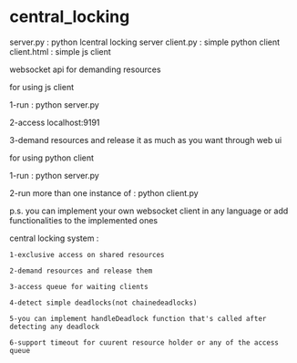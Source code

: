 # central_locking
server.py : python lcentral locking server
client.py : simple python client
client.html : simple js client


websocket api for demanding resources

for using js client

1-run : python server.py

2-access localhost:9191

3-demand resources and release it as much as you want through web ui

for using python client

1-run : python server.py

2-run more than one instance of : python client.py





p.s. you can implement your own websocket client in any language or add functionalities to the implemented ones



central locking system : 

	1-exclusive access on shared resources
	
	2-demand resources and release them
	
	3-access queue for waiting clients
	
	4-detect simple deadlocks(not chainedeadlocks)
	
	5-you can implement handleDeadlock function that's called after detecting any deadlock
	
	6-support timeout for cuurent resource holder or any of the access queue
